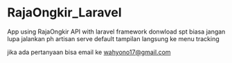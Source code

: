 # RajaOngkir_Laravel
App  using RajaOngkir API with laravel framework
donwload spt biasa
jangan lupa jalankan ph artisan serve
default tampilan langsung ke menu tracking

jika ada pertanyaan bisa email ke wahyono17@gmail.com
